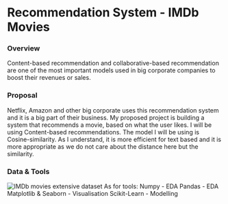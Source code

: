 # Recommendation System - IMDb Movies

### Overview
Content-based recommendation and collaborative-based recommendation are one of the most important models used in big corporate companies to boost their revenues or sales.



### Proposal
Netflix, Amazon and other big corporate uses this recommendation system and it is a big part of their business. My proposed project is building a system that recommends a movie, based on what the user likes. I will be using Content-based recommendations. The model I will be using is Cosine-similarity. As I understand, it is more efficient for text based and it is more appropriate as we do not care about the distance here but the similarity.



### Data & Tools
![IMDb movies extensive dataset](https://www.kaggle.com/stefanoleone992/imdb-extensive-dataset)
As for tools:
Numpy - EDA
Pandas - EDA
Matplotlib & Seaborn - Visualisation
Scikit-Learn - Modelling

